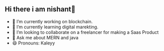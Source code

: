 ## Hi there i am nishant👋


- 🔭 I’m currently working on blockchain.
- 🌱 I’m currently learning digital marekting.
- 👯 I’m looking to collaborate on a freelancer for making a Saas Product
- 💬 Ask me about MERN and java
- 😄 Pronouns: Kaleyy






